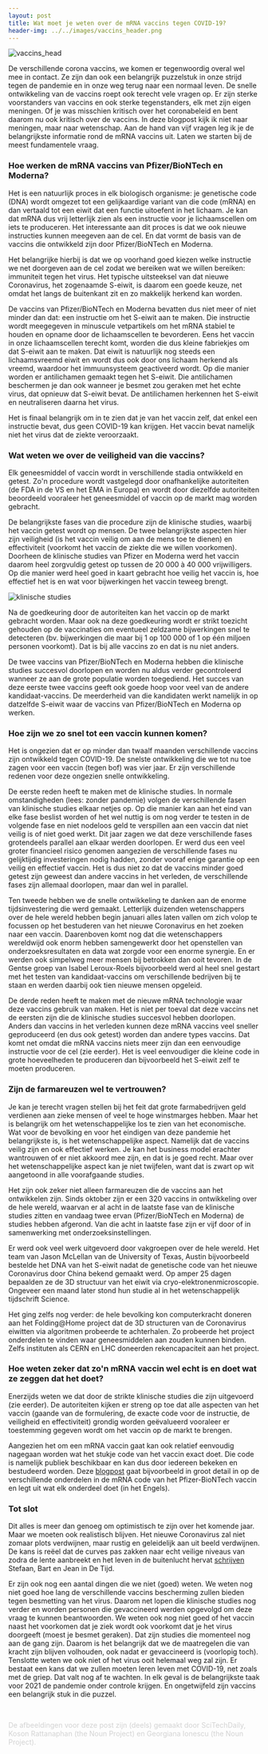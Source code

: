 ```yaml
---
layout: post
title: Wat moet je weten over de mRNA vaccins tegen COVID-19?
header-img: ../../images/vaccins_header.png
---
```


![vaccins_head](../../images/vaccins_1.png)
<br>

De verschillende corona vaccins, we komen er tegenwoordig overal wel mee in contact. Ze zijn dan ook een belangrijk puzzelstuk in onze strijd tegen de pandemie en in onze weg terug naar een normaal leven. De snelle ontwikkeling van de vaccins roept ook terecht vele vragen op. Er zijn sterke voorstanders van vaccins en ook sterke tegenstanders, elk met zijn eigen meningen. Of je was misschien kritisch over het coronabeleid en bent daarom nu ook kritisch over de vaccins. In deze blogpost kijk ik niet naar meningen, maar naar wetenschap. Aan de hand van vijf vragen leg ik je de belangrijkste informatie rond de mRNA vaccins uit. Laten we starten bij de meest fundamentele vraag.

### Hoe werken de mRNA vaccins van Pfizer/BioNTech en Moderna?
Het is een natuurlijk proces in elk biologisch organisme: je genetische code (DNA) wordt omgezet tot een gelijkaardige variant van die code (mRNA) en dan vertaald tot een eiwit dat een functie uitoefent in het lichaam. Je kan dat mRNA dus vrij letterlijk zien als een instructie voor je lichaamscellen om iets te produceren. Het interessante aan dit proces is dat we ook nieuwe instructies kunnen meegeven aan de cel. En dat vormt de basis van de vaccins die ontwikkeld zijn door Pfizer/BioNTech en Moderna.

Het belangrijke hierbij is dat we op voorhand goed kiezen welke instructie we net doorgeven aan de cel zodat we bereiken wat we willen bereiken: immuniteit tegen het virus. Het typische uitsteeksel van dat nieuwe Coronavirus, het zogenaamde S-eiwit, is daarom een goede keuze, net omdat het langs de buitenkant zit en zo makkelijk herkend kan worden.

De vaccins van Pfizer/BioNTech en Moderna bevatten dus niet meer of niet minder dan dat: een instructie om het S-eiwit aan te maken. Die instructie wordt meegegeven in minuscule vetpartikels om het mRNA stabiel te houden en opname door de lichaamscellen te bevorderen. Eens het vaccin in onze lichaamscellen terecht komt, worden die dus kleine fabriekjes om dat S-eiwit aan te maken. Dat eiwit is natuurlijk nog steeds een lichaamsvreemd eiwit en wordt dus ook door ons lichaam herkend als vreemd, waardoor het immuunsysteem geactiveerd wordt. Op die manier worden er antilichamen gemaakt tegen het S-eiwit. Die antilichamen beschermen je dan ook wanneer je besmet zou geraken met het echte virus, dat opnieuw dat S-eiwit bevat. De antilichamen herkennen het S-eiwit en neutraliseren daarna het virus.

Het is finaal belangrijk om in te zien dat je van het vaccin zelf, dat enkel een instructie bevat, dus geen COVID-19 kan krijgen. Het vaccin bevat namelijk niet het virus dat de ziekte veroorzaakt.

### Wat weten we over de veiligheid van die vaccins?
Elk geneesmiddel of vaccin wordt in verschillende stadia ontwikkeld en getest. Zo'n procedure wordt vastgelegd door onafhankelijke autoriteiten (de FDA in de VS en het EMA in Europa) en wordt door diezelfde autoriteiten beoordeeld vooraleer het geneesmiddel of vaccin op de markt mag worden gebracht.

De belangrijkste fases van die procedure zijn de klinische studies, waarbij het vaccin getest wordt op mensen. De twee belangrijkste aspecten hier zijn veiligheid (is het vaccin veilig om aan de mens toe te dienen) en effectiviteit (voorkomt het vaccin de ziekte die we willen voorkomen). Doorheen de klinische studies van Pfizer en Moderna werd het vaccin daarom heel zorgvuldig getest op tussen de 20 000 à 40 000 vrijwilligers. Op die manier werd heel goed in kaart gebracht hoe veilig het vaccin is, hoe effectief het is en wat voor bijwerkingen het vaccin teweeg brengt.

![klinische studies](../../images/CDCtrials.jpeg)
<br>

Na de goedkeuring door de autoriteiten kan het vaccin op de markt gebracht worden. Maar ook na deze goedkeuring wordt er strikt toezicht gehouden op de vaccinaties om eventueel zeldzame bijwerkingen snel te detecteren (bv. bijwerkingen die maar bij 1 op 100 000 of 1 op één miljoen personen voorkomt). Dat is bij alle vaccins zo en dat is nu niet anders.

De twee vaccins van Pfizer/BioNTech en Moderna hebben die klinische studies succesvol doorlopen en worden nu aldus verder gecontroleerd wanneer ze aan de grote populatie worden toegediend. Het succes van deze eerste twee vaccins geeft ook goede hoop voor veel van de andere kandidaat-vaccins. De meerderheid van die kandidaten werkt namelijk in op datzelfde S-eiwit waar de vaccins van Pfizer/BioNTech en Moderna op werken.

### Hoe zijn we zo snel tot een vaccin kunnen komen?
Het is ongezien dat er op minder dan twaalf maanden verschillende vaccins zijn ontwikkeld tegen COVID-19. De snelste ontwikkeling die we tot nu toe zagen voor een vaccin (tegen bof) was vier jaar. Er zijn verschillende redenen voor deze ongezien snelle ontwikkeling.

De eerste reden heeft te maken met de klinische studies. In normale omstandigheden (lees: zonder pandemie) volgen de verschillende fasen van klinische studies elkaar netjes op. Op die manier kan aan het eind van elke fase beslist worden of het wel nuttig is om nog verder te testen in de volgende fase en niet nodeloos geld te verspillen aan een vaccin dat niet veilig is of niet goed werkt. Dit jaar zagen we dat deze verschillende fases grotendeels parallel aan elkaar werden doorlopen. Er werd dus een veel groter financieel risico genomen aangezien de verschillende fases nu gelijktijdig investeringen nodig hadden, zonder vooraf enige garantie op een veilig en effectief vaccin. Het is dus niet zo dat de vaccins minder goed getest zijn geweest dan andere vaccins in het verleden, de verschillende fases zijn allemaal doorlopen, maar dan wel in parallel.

Ten tweede hebben we de snelle ontwikkeling te danken aan de enorme tijdsinvestering die werd gemaakt. Letterlijk duizenden wetenschappers over de hele wereld hebben begin januari alles laten vallen om zich volop te focussen op het bestuderen van het nieuwe Coronavirus en het zoeken naar een vaccin. Daarenboven komt nog dat die wetenschappers wereldwijd ook enorm hebben samengewerkt door het openstellen van onderzoeksresultaten en data wat zorgde voor een enorme synergie. En er werden ook simpelweg meer mensen bij betrokken dan ooit tevoren. In de Gentse groep van Isabel Leroux-Roels bijvoorbeeld werd al heel snel gestart met het testen van kandidaat-vaccins om verschillende bedrijven bij te staan en werden daarbij ook tien nieuwe mensen opgeleid.

De derde reden heeft te maken met de nieuwe mRNA technologie waar deze vaccins gebruik van maken. Het is niet per toeval dat deze vaccins net de eersten zijn die de klinische studies succesvol hebben doorlopen. Anders dan vaccins in het verleden kunnen deze mRNA vaccins veel sneller geproduceerd (en dus ook getest) worden dan andere types vaccins. Dat komt net omdat die mRNA vaccins niets meer zijn dan een eenvoudige instructie voor de cel (zie eerder). Het is veel eenvoudiger die kleine code in grote hoeveelheden te produceren dan bijvoorbeeld het S-eiwit zelf te moeten produceren.

### Zijn de farmareuzen wel te vertrouwen?
Je kan je terecht vragen stellen bij het feit dat grote farmabedrijven geld verdienen aan zieke mensen of veel te hoge winstmarges hebben. Maar het is belangrijk om het wetenschappelijke los te zien van het economische. Wat voor de bevolking en voor het eindigen van deze pandemie het belangrijkste is, is het wetenschappelijke aspect. Namelijk dat de vaccins veilig zijn en ook effectief werken. Je kan het business model erachter wantrouwen of er niet akkoord mee zijn, en dat is je goed recht. Maar over het wetenschappelijke aspect kan je niet twijfelen, want dat is zwart op wit aangetoond in alle voorafgaande studies.

Het zijn ook zeker niet alleen farmareuzen die de vaccins aan het ontwikkelen zijn. Sinds oktober zijn er een 320 vaccins in ontwikkeling over de hele wereld, waarvan er al acht in de laatste fase van de klinische studies zitten en vandaag twee ervan (Pfizer/BioNTech en Moderna) de studies hebben afgerond. Van die acht in laatste fase zijn er vijf door of in samenwerking met onderzoeksinstellingen.

Er werd ook veel werk uitgevoerd door vakgroepen over de hele wereld. Het team van Jason McLellan van de University of Texas, Austin bijvoorbeeld bestelde het DNA van het S-eiwit nadat de genetische code van het nieuwe Coronavirus door China bekend gemaakt werd. Op amper 25 dagen bepaalden ze de 3D structuur van het eiwit via cryo-elektronenmicroscopie. Ongeveer een maand later stond hun studie al in het wetenschappelijk tijdschrift Science.

Het ging zelfs nog verder: de hele bevolking kon computerkracht doneren aan het Folding@Home project dat de 3D structuren van de Coronavirus eiwitten via algoritmen probeerde te achterhalen. Zo probeerde het project onderdelen te vinden waar geneesmiddelen aan zouden kunnen binden. Zelfs instituten als CERN en LHC doneerden rekencapaciteit aan het project.

### Hoe weten zeker dat zo'n mRNA vaccin wel echt is en doet wat ze zeggen dat het doet?
Enerzijds weten we dat door de strikte klinische studies die zijn uitgevoerd (zie eerder). De autoriteiten kijken er streng op toe dat alle aspecten van het vaccin (gaande van de formulering, de exacte code voor de instructie, de veiligheid en effectiviteit) grondig worden geëvalueerd vooraleer er toestemming gegeven wordt om het vaccin op de markt te brengen.

Aangezien het om een mRNA vaccin gaat kan ook relatief eenvoudig nagegaan worden wat het stukje code van het vaccin exact doet. Die code is namelijk publiek beschikbaar en kan dus door iedereen bekeken en bestudeerd worden. Deze [blogpost](https://berthub.eu/articles/posts/reverse-engineering-source-code-of-the-biontech-pfizer-vaccine/) gaat bijvoorbeeld in groot detail in op de verschillende onderdelen in de mRNA code van het Pfizer-BioNTech vaccin en legt uit wat elk onderdeel doet (in het Engels).

### Tot slot
Dit alles is meer dan genoeg om optimistisch te zijn over het komende jaar. Maar we moeten ook realistisch blijven. Het nieuwe Coronavirus zal niet zomaar plots verdwijnen, maar rustig en geleidelijk aan uit beeld verdwijnen. De kans is reëel dat de curves pas zakken naar echt veilige niveaus van zodra de lente aanbreekt en het leven in de buitenlucht hervat [schrijven]( https://www.tijd.be/politiek-economie/belgie/algemeen/het-jaar-waarin-alles-beter-moet-worden/10274733.html) Stefaan, Bart en Jean in De Tijd.

Er zijn ook nog een aantal dingen die we niet (goed) weten. We weten nog niet goed hoe lang de verschillende vaccins bescherming zullen bieden tegen besmetting van het virus. Daarom net lopen die klinische studies nog verder en worden personen die gevaccineerd werden opgevolgd om deze vraag te kunnen beantwoorden. We weten ook nog niet goed of het vaccin naast het voorkomen dat je ziek wordt ook voorkomt dat je het virus doorgeeft (moest je besmet geraken). Dat zijn studies die momenteel nog aan de gang zijn. Daarom is het belangrijk dat we de maatregelen die van kracht zijn blijven volhouden, ook nadat er gevaccineerd is (voorlopig toch). Tenslotte weten we ook niet of het virus ooit helemaal weg zal zijn. Er bestaat een kans dat we zullen moeten leren leven met COVID-19, net zoals met de griep. Dat valt nog af te wachten. In elk geval is de belangrijkste taak voor 2021 de pandemie onder controle krijgen. En ongetwijfeld zijn vaccins een belangrijk stuk in die puzzel.

<br>

<font color='lightgray'>De afbeeldingen voor deze post zijn (deels) gemaakt door SciTechDaily, Koson Rattanaphan (the Noun Project) en Georgiana Ionescu (the Noun Project).</font>
<br>
